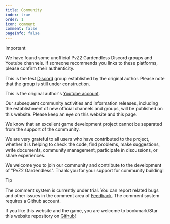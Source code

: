 ```yaml
---
title: Community
index: true
order: 1
icon: comment
comment: false
pageInfo: false
---
```


> [!important]
> We have found some unofficial PvZ2 Gardendless Discord groups and Youtube channels. If someone recommends you links to these platforms, please confirm their authenticity.
>
> This is the test [Discord](https://discord.gg/prhV9nkA) group established by the original author. Please note that the group is still under construction.
>
> This is the original author's [Youtube account](https://www.youtube.com/@Nan_Garden436).
>
> Our subsequent community activities and information releases, including the establishment of new official channels and groups, will be published on this website. Please keep an eye on this website and this page.

We know that an excellent game development project cannot be separated from the support of the community.

We are very grateful to all users who have contributed to the project, whether it is helping to check the code, find problems, make suggestions, write documents, community management, participate in discussions, or share experiences.

We welcome you to join our community and contribute to the development of "PvZ2 Gardendless". Thank you for your support for community building!

> [!tip]
> The comment system is currently under trial. You can report related bugs and other issues in the comment area of ​​[Feedback](feedback.md). The comment system requires a Github account.
>
> If you like this website and the game, you are welcome to bookmark/Star this website repository on [Github](https://github.com/Gzh0821/pvzg_site)!

<div class="vp-card-container">
  <VPCard
    title="QQ active chat group"
    desc="Group Number:980405270,for players who want to provide help, share strategies and participate in discussions"
    logo="/assets/image/qq.svg"
    link="https://qm.qq.com/q/MIqVcRAg8u"
    background="rgba(245, 158, 0, 0.15)"
  />
  <VPCard
    title="QQ Announcement Group-4"
    desc="Group Number:981880465, for getting the latest information"
    logo="/assets/image/qq.svg"
    link="https://qm.qq.com/q/8LkQioyGI2"
    background="rgba(228, 0, 54, 0.15)"
  />
  <VPCard
    title="Github Repository"
    desc="For bug feedback and feature suggestions, you can submit issues on this repository.Welcome to star this repository!"
    logo="/assets/image/github-dark.svg"
    link="https://github.com/Gzh0821/pvzg_site"
    background="rgba(102, 204, 255, 0.15)"
  />
  <VPCard
    title="Discord Server"
    desc="Join our Discord server and connect with other players around the world!"
    logo="/assets/image/discord.svg"
    link="https://discord.gg/prhV9nkA"
    background="rgba(102, 204, 255, 0.15)"
  />
</div>
